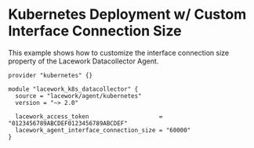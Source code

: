 # Kubernetes Deployment w/ Custom Interface Connection Size

This example shows how to customize the interface connection size property of the Lacework
Datacollector Agent.

```hcl
provider "kubernetes" {}

module "lacework_k8s_datacollector" {
  source = "lacework/agent/kubernetes"
  version = "~> 2.0"

  lacework_access_token                    = "0123456789ABCDEF0123456789ABCDEF"
  lacework_agent_interface_connection_size = "60000"
}
```
